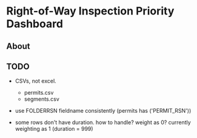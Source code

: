 # Right-of-Way Inspection Priority Dashboard

## About

## TODO

- CSVs, not excel. 
    - permits.csv
    - segments.csv

- use FOLDERRSN fieldname consistently (permits has ('PERMIT_RSN'))

- some rows don't have duration. how to handle? weight as 0? currently weighting as 1 (duration = 999)
